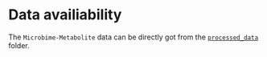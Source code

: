 # Data availiability

The `Microbime-Metabolite` data can be directly got from the [`processed_data`](https://github.com/borenstein-lab/microbiome-metabolome-curated-data/tree/main/data) folder.
